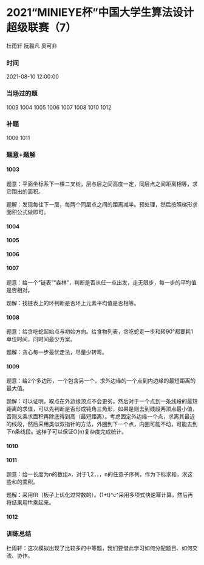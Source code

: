 # 2021“MINIEYE杯”中国大学生算法设计超级联赛（7）

杜雨轩 阮毅凡 吴可非

### 时间

2021-08-10 12:00:00

### 当场过的题

1003 1004 1005 1006 1007 1008 1010 1012

### 补题

1009 1011

### 题意+题解

#### 1003

题意：平面坐标系下一棵二叉树，层与层之间高度一定，同层点之间距离相等，求它围出的面积。

题解：发现每往下一层，每两个同层点之间的距离减半。预处理，然后按照梯形求面积公式做即可。

#### 1004

#### 1005

#### 1006

#### 1007

题意：给一个“链表”“森林”，判断是否从任一点出发，走无限步，每一步的平均值是否相对。

题解：找链表上的环判断是否环上元素平均值是否相等。

#### 1008

题意：给贪吃蛇起始点与初始方向。给食物列表，贪吃蛇走一步和转90°都要耗1单位时间，问时间最少方案。

题解：贪心每一步最优走法，尽量少转弯。

#### 1009

题意：给2个多边形，一个包含另一个，求外边缘的一个点到内边缘的最短距离的最大值。

题解：可以证明，取点在外边缘顶点不会更劣。然后对于一个点到一条线段的最短距离的求值，可以先判断是否形成钝角三角形，如果是则去到线段两顶点最小值，否则叉乘求面积再除底得到高（最短距离）。考虑固定外边缘一个点，求离其最近的线段，然后采用类似双指针的方法，外圈到下一个点，内圈可能不动，可能去到下n条线段。这样子可以保证O(n)复杂度完成统计。

#### 1010

#### 1011

题意：给一长度为n的数组a，对于1,2，，，n的任意子序列，作为下标求和，求这些和的乘积。

题解：采用fft（板子上优化过常数的）。(1+t)^c^采用多项式快速幂计算，然后再将结果用fft乘起来。

#### 1012



### 训练总结

杜雨轩：这次模拟出现了比较多的中等题，我们要借此学习如何分配题目、如何交流、协作。
